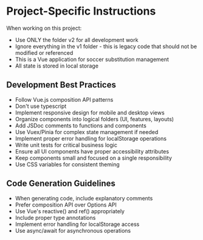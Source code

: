 # Project-Specific Instructions

When working on this project:

- Use ONLY the folder v2 for all development work
- Ignore everything in the v1 folder - this is legacy code that should not be modified or referenced
- This is a Vue application for soccer substitution management
- All state is stored in local storage

## Development Best Practices

- Follow Vue.js composition API patterns
- Don't use typescript
- Implement responsive design for mobile and desktop views
- Organize components into logical folders (UI, features, layouts)
- Add JSDoc comments to functions and components
- Use Vuex/Pinia for complex state management if needed
- Implement proper error handling for localStorage operations
- Write unit tests for critical business logic
- Ensure all UI components have proper accessibility attributes
- Keep components small and focused on a single responsibility
- Use CSS variables for consistent theming

## Code Generation Guidelines

- When generating code, include explanatory comments
- Prefer composition API over Options API
- Use Vue's reactive() and ref() appropriately
- Include proper type annotations
- Implement error handling for localStorage access
- Use async/await for asynchronous operations